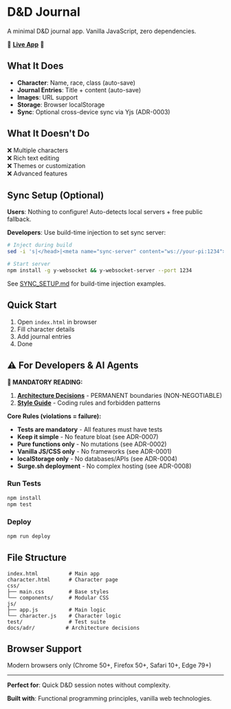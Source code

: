 # D&D Journal

A minimal D&D journal app. Vanilla JavaScript, zero dependencies.

🎲 **[Live App](https://dnd-journal.surge.sh)** 🎲

## What It Does

- **Character**: Name, race, class (auto-save)
- **Journal Entries**: Title + content (auto-save)
- **Images**: URL support
- **Storage**: Browser localStorage
- **Sync**: Optional cross-device sync via Yjs (ADR-0003)

## What It Doesn't Do

❌ Multiple characters  
❌ Rich text editing  
❌ Themes or customization  
❌ Advanced features

## Sync Setup (Optional)

**Users**: Nothing to configure! Auto-detects local servers + free public fallback.

**Developers**: Use build-time injection to set sync server:
```bash
# Inject during build
sed -i 's|</head>|<meta name="sync-server" content="ws://your-pi:1234"></head>|' index.html

# Start server
npm install -g y-websocket && y-websocket-server --port 1234
```

See [SYNC_SETUP.md](SYNC_SETUP.md) for build-time injection examples.

## Quick Start

1. Open `index.html` in browser
2. Fill character details
3. Add journal entries
4. Done

## ⚠️ For Developers & AI Agents

**🚨 MANDATORY READING:**
1. **[Architecture Decisions](docs/adr/)** - PERMANENT boundaries (NON-NEGOTIABLE)
2. **[Style Guide](STYLE_GUIDE.md)** - Coding rules and forbidden patterns

**Core Rules (violations = failure):**
- **Tests are mandatory** - All features must have tests
- **Keep it simple** - No feature bloat (see ADR-0007)
- **Pure functions only** - No mutations (see ADR-0002)
- **Vanilla JS/CSS only** - No frameworks (see ADR-0001)
- **localStorage only** - No databases/APIs (see ADR-0004)
- **Surge.sh deployment** - No complex hosting (see ADR-0008)

### Run Tests
```bash
npm install
npm test
```

### Deploy
```bash
npm run deploy
```

## File Structure
```
index.html          # Main app
character.html      # Character page
css/
├── main.css        # Base styles
└── components/     # Modular CSS
js/
├── app.js          # Main logic
└── character.js    # Character logic
test/               # Test suite
docs/adr/          # Architecture decisions
```

## Browser Support
Modern browsers only (Chrome 50+, Firefox 50+, Safari 10+, Edge 79+)

---

**Perfect for**: Quick D&D session notes without complexity.

**Built with**: Functional programming principles, vanilla web technologies.
